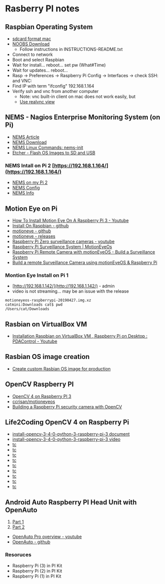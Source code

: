 # Rasberry PI notes

## Raspbian Operating System

- [sdcard format mac](https://www.sdcard.org/downloads/formatter/eula_mac/)
- [NOOBS Download](https://www.raspberrypi.org/downloads/noobs/)
  - Follow instructions in INSTRUCTIONS-README.txt
- Connect to network
- Boot and select Raspbian
- Wait for install... reboot... set pw (What#Time)
- Wait for updates... reboot...
- Rasp -> Preferences -> Raspberry Pi Config -> Interfaces -> check SSH: and VNC:
- Find IP with term "ifconfig" 192.168.1.164
- Verify ssh and vnc from another computer
  - Note: vnc built-in client on mac does not work easily, but
  - [Use realvnc view](https://www.realvnc.com/en/connect/download/viewer/)

## NEMS - Nagios Enterprise Monitoring System (on Pi)

- [NEMS Article](http://baldnerd.com/nems/)
- [NEMS Download](https://nemslinux.com/download/nagios-for-raspberry-pi-4.php)
- [NEMS Linux Commands: nems-init](https://docs.nemslinux.com/commands/nems-init)
- [Etcher - Flash OS Images to SD and USB](https://www.balena.io/etcher/)

### NEMS Intall on Pi 2 [https://192.168.1.164/](https://192.168.1.164/)

- [NEMS on my Pi 2](https://192.168.1.164/)
- [NEMS Config](https://192.168.1.164/nconf/overview.php?class=hostgroup)
- [NEMS Info](https://192.168.1.164/info/)

## Motion Eye on Pi

- [How To Install Motion Eye On A Raspberry Pi 3 - Youtube](https://www.youtube.com/watch?v=tTOiFBQ-LIE)
- [Install On Raspbian - github ](https://github.com/ccrisan/motioneye/wiki/Install-On-Raspbian)
- [motioneye - github ](https://github.com/ccrisan/motioneye)
- [motioneye - releases](https://github.com/ccrisan/motioneyeos/releases)
- [Raspberry Pi Zero surveillance cameras - youtube ](https://www.youtube.com/watch?v=JNVFfqtHj3k)
- [Raspberry Pi Surveillance System | MotionEyeOs](https://www.youtube.com/watch?v=Qe-xs7Aqzt8)
- [Raspberry Pi Remote Camera with motionEyeOS - Build a Surveillance System](https://www.youtube.com/watch?v=NbFruaDUKB0)
- [Build a remote Surveillance Camera using motionEyeOS & Raspberry Pi](https://dronebotworkshop.com/motioneyeos-raspberry-pi/)

### Montion Eye Install on Pi 1
- [http://192.168.1.142/](http://192.168.1.142/) - admin <blank>
- video is not streaming... may be an issue with the release
```
motioneyeos-raspberrypi-20190427.img.xz
catmini:Downloads cat$ pwd
/Users/cat/Downloads
```

## Rasbian on VirtualBox VM

- [Installation Raspbian on VirtualBox VM , Raspberry Pi on Desktop : PDAControl - Youtube](https://www.youtube.com/watch?v=pbUgkDNQiXE)

## Rasbian OS image creation

- [Create custom Rasbian OS image for production](https://medium.com/platformer-blog/creating-a-custom-raspbian-os-image-for-production-3fcb43ff3630)

## OpenCV Raspberry PI

- [OpenCV 4 on Raspberry PI 3](https://www.learnopencv.com/install-opencv-4-on-raspberry-pi/)
- [ccrisan/motioneyeos](https://github.com/ccrisan/motioneyeos/releases)
- [Building a Raspberry Pi security camera with OpenCV](https://www.pyimagesearch.com/2019/03/25/building-a-raspberry-pi-security-camera-with-opencv)

## Life2Coding OpenCV 4 on Raspberry Pi

- [install-opencv-3-4-0-python-3-raspberry-pi-3 document](https://www.life2coding.com/install-opencv-3-4-0-python-3-raspberry-pi-3/)
- [install-opencv-3-4-0-python-3-raspberry-pi-3 video](https://www.youtube.com/watch?v=ZuhPzP5lt9U&t=65s)
- [tc ]()
- [tc ]()
- [tc ]()
- [tc ]()
- [tc ]()
- [tc ]()
- [tc ]()
- [tc ]()
- [tc ]()

## Android Auto Raspberry PI Head Unit with OpenAuto

1. [Part 1](https://www.youtube.com/watch?v=Puk_pzMGd7c)
2. [Part 2](https://www.youtube.com/watch?v=jFXxtxoi_pc)


- [OpenAuto Pro overview - youtube](https://www.youtube.com/watch?v=9sTOMI1qTiA)
- [OpenAuto - github](https://github.com/f1xpl/openauto)

### Resoruces

- Raspberry Pi (3) in PI Kit
- Raspberry Pi (2) in PI Kit
- Raspberry Pi (1) in PI Kit
